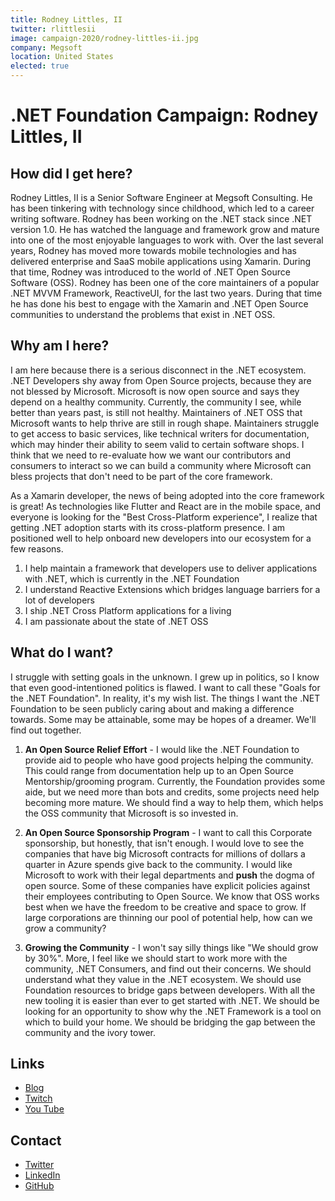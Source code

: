 ```yaml
---
title: Rodney Littles, II
twitter: rlittlesii
image: campaign-2020/rodney-littles-ii.jpg
company: Megsoft
location: United States
elected: true
---
```


# .NET Foundation Campaign: Rodney Littles, II

## How did I get here?

Rodney Littles, II is a Senior Software Engineer at Megsoft Consulting.  He has been tinkering with technology since childhood, which led to a career writing software.  Rodney has been working on the .NET stack since .NET version 1.0.  He has watched the language and framework grow and mature into one of the most enjoyable languages to work with.  Over the last several years, Rodney has moved more towards mobile technologies and has delivered enterprise and SaaS mobile applications using Xamarin.  During that time, Rodney was introduced to the world of .NET Open Source Software (OSS).  Rodney has been one of the core maintainers of a popular .NET MVVM Framework, ReactiveUI, for the last two years.  During that time he has done his best to engage with the Xamarin and .NET Open Source communities to understand the problems that exist in .NET OSS.  

## Why am I here?
I am here because there is a serious disconnect in the .NET ecosystem.  .NET Developers shy away from Open Source projects, because they are not blessed by Microsoft.  Microsoft is now open source and says they depend on a healthy community.  Currently, the community I see, while better than years past, is still not healthy.  Maintainers of .NET OSS that Microsoft wants to help thrive are still in rough shape.  Maintainers struggle to get access to basic services, like technical writers for documentation, which may hinder their ability to seem valid to certain software shops.  I think that we need to re-evaluate how we want our contributors and consumers to interact so we can build a community where Microsoft can bless projects that don't need to be part of the core framework.

As a Xamarin developer, the news of being adopted into the core framework is great!  As technologies like Flutter and React are in the mobile space, and everyone is looking for the "Best Cross-Platform experience", I realize that getting .NET adoption starts with its cross-platform presence.  I am positioned well to help onboard new developers into our ecosystem for a few reasons.

1. I help maintain a framework that developers use to deliver applications with .NET, which is currently in the .NET Foundation
2. I understand Reactive Extensions which bridges language barriers for a lot of developers
3. I ship .NET Cross Platform applications for a living
4. I am passionate about the state of .NET OSS

## What do I want?
I struggle with setting goals in the unknown.  I grew up in politics, so I know that even good-intentioned politics is flawed.  I want to call these "Goals for the .NET Foundation".  In reality, it's my wish list.  The things I want the .NET Foundation to be seen publicly caring about and making a difference towards.  Some may be attainable, some may be hopes of a dreamer.  We'll find out together.

1. **An Open Source Relief Effort** - I would like the .NET Foundation to provide aid to people who have good projects helping the community.  This could range from documentation help up to an Open Source Mentorship/grooming program.  Currently, the Foundation provides some aide, but we need more than bots and credits, some projects need help becoming more mature.  We should find a way to help them, which helps the OSS community that Microsoft is so invested in.

2. **An Open Source Sponsorship Program** - I want to call this Corporate sponsorship, but honestly, that isn't enough.  I would love to see the companies that have big Microsoft contracts for millions of dollars a quarter in Azure spends give back to the community.  I would like Microsoft to work with their legal departments and **push** the dogma of open source.  Some of these companies have explicit policies against their employees contributing to Open Source.  We know that OSS works best when we have the freedom to be creative and space to grow.  If large corporations are thinning our pool of potential help, how can we grow a community?

3. **Growing the Community** - I won't say silly things like "We should grow by 30%".  More, I feel like we should start to work more with the community, .NET Consumers, and find out their concerns.  We should understand what they value in the .NET ecosystem.  We should use Foundation resources to bridge gaps between developers.  With all the new tooling it is easier than ever to get started with .NET.  We should be looking for an opportunity to show why the .NET Framework is a tool on which to build your home.  We should be bridging the gap between the community and the ivory tower.


## Links
* [Blog](https://rodneylittlesii.com)
* [Twitch](https://www.twitch.tv/rlittlesii)
* [You Tube](https://www.youtube.com/channel/UC8xELsLzih9Lu-6zpVyxbrw)

## Contact
* [Twitter](https://twitter.com/rlittlesii)
* [LinkedIn](https://www.linkedin.com/in/rodney-littles-ii-0a2b621/)
* [GitHub](https://github.com/rlittlesii)